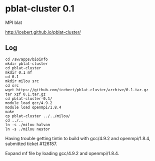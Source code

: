 pblat-cluster 0.1
=================

MPI blat

<http://icebert.github.io/pblat-cluster/>

Log
---

    cd /sw/apps/bioinfo
    mkdir pblat-cluster
    cd pblat-cluster
    mkdir 0.1 mf
    cd 0.1
    mkdir milou src
    cd src
    wget https://github.com/icebert/pblat-cluster/archive/0.1.tar.gz
    tar xzf 0.1.tar.gz 
    cd pblat-cluster-0.1/
    module load gcc/4.9.2
    module load openmpi/1.8.4
    make
    cp pblat-cluster ../../milou/
    cd ../..
    ln -s ./milou halvan
    ln -s ./milou nestor

Having trouble getting tintin to build with gcc/4.9.2 and openmpi/1.8.4,
submitted ticket #126187.

Expand mf file by loading gcc/4.9.2 and openmpi/1.8.4.

